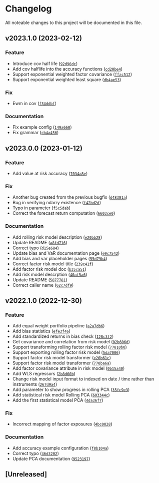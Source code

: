 # Changelog

All noteable changes to this project will be documented in this file.

<!--next-version-placeholder-->

## v2023.1.0 (2023-02-12)
### Feature
* Introduce cov half life ([`92d96dc`](https://github.com/factorpricingmodel/factor-pricing-model-risk-model/commit/92d96dc5449e01dca49f0dce2d159891e082022e))
* Add cov halflife into the accuracy functions ([`cd20be4`](https://github.com/factorpricingmodel/factor-pricing-model-risk-model/commit/cd20be4bb91bd61435cfc1ff1791111f36424ce2))
* Support exponential weighted factor covariance ([`ffac512`](https://github.com/factorpricingmodel/factor-pricing-model-risk-model/commit/ffac512c0012aa372cc8ed7fed98f48df2c1e747))
* Support exponential weighted least square ([`db4ae53`](https://github.com/factorpricingmodel/factor-pricing-model-risk-model/commit/db4ae5360892c4d941fe3f815cfd0a26269012b4))

### Fix
* Ewm in cov ([`f34ddbf`](https://github.com/factorpricingmodel/factor-pricing-model-risk-model/commit/f34ddbfeb4c2409bed1f3ecddda2f1bdccd6bb60))

### Documentation
* Fix example config ([`149a660`](https://github.com/factorpricingmodel/factor-pricing-model-risk-model/commit/149a6607b008af0a7e19569e2302b4e5318f11f3))
* Fix grammar ([`cb4a456`](https://github.com/factorpricingmodel/factor-pricing-model-risk-model/commit/cb4a45625d2bb26b552fadead498f3ebe3059dd9))

## v2023.0.0 (2023-01-12)
### Feature
* Add value at risk accuracy ([`7034a8e`](https://github.com/factorpricingmodel/factor-pricing-model-risk-model/commit/7034a8e2455c1709d7ef63ae71d98cf50c272cb7))

### Fix
* Another bug created from the previous bugfix ([`d48381a`](https://github.com/factorpricingmodel/factor-pricing-model-risk-model/commit/d48381a1fb6e414e125b45bceae648b14823a3b5))
* Bug in verifying ndarry existence ([`f42bd2d`](https://github.com/factorpricingmodel/factor-pricing-model-risk-model/commit/f42bd2d38d9c6ba7f1680143fc5fb33182917262))
* Typo in parameter ([`f5c5dab`](https://github.com/factorpricingmodel/factor-pricing-model-risk-model/commit/f5c5dabbd0c07668372766d63215e316543ed880))
* Correct the forecast return computation ([`6603ce0`](https://github.com/factorpricingmodel/factor-pricing-model-risk-model/commit/6603ce00eb5e955c7203905c92496f395e030250))

### Documentation
* Add rolling risk model description ([`e20bb28`](https://github.com/factorpricingmodel/factor-pricing-model-risk-model/commit/e20bb28c1661184cdf826b013b1ce41fbd3f4a3c))
* Update README ([`a8fd716`](https://github.com/factorpricingmodel/factor-pricing-model-risk-model/commit/a8fd71669bd2e0c35b1b2284404663639d7c4e73))
* Correct typo ([`d15e684`](https://github.com/factorpricingmodel/factor-pricing-model-risk-model/commit/d15e684f7a9bbbf00368cf0c75a35ab848b1050a))
* Update bias and VaR documentation page ([`e9c7542`](https://github.com/factorpricingmodel/factor-pricing-model-risk-model/commit/e9c7542da8d3abfbbf433e85b42537de0d622250))
* Add bias and var placeholder pages ([`55d79b4`](https://github.com/factorpricingmodel/factor-pricing-model-risk-model/commit/55d79b43f768a61201bad7451326a356d1edd780))
* Correct factor risk model title ([`239c41f`](https://github.com/factorpricingmodel/factor-pricing-model-risk-model/commit/239c41f5d2ac16ff3c1a18b2a123162776c4e77c))
* Add factor risk model doc ([`b35ca51`](https://github.com/factorpricingmodel/factor-pricing-model-risk-model/commit/b35ca518d833bcc939112b18b00b5724b96ee5a4))
* Add risk model descrption ([`40af5a6`](https://github.com/factorpricingmodel/factor-pricing-model-risk-model/commit/40af5a6006e513c6ed0934c8ea22a5871e8b1301))
* Update README ([`5877781`](https://github.com/factorpricingmodel/factor-pricing-model-risk-model/commit/5877781d8c64e99155da596fdc5a31b0c8d90e51))
* Correct caller name ([`62c7df9`](https://github.com/factorpricingmodel/factor-pricing-model-risk-model/commit/62c7df9c025a7d384124b21c13170a48b042814c))

## v2022.1.0 (2022-12-30)
### Feature
* Add equal weight portfolio pipeline ([`a2a7db6`](https://github.com/factorpricingmodel/factor-pricing-model-risk-model/commit/a2a7db6a01c92e7819d0c5d5ee4800bd250913f9))
* Add bias statistics ([`efe3f46`](https://github.com/factorpricingmodel/factor-pricing-model-risk-model/commit/efe3f46f4305ce77833e445cf7529558c5e6b2d5))
* Add standardized returns in bias check ([`128c3f2`](https://github.com/factorpricingmodel/factor-pricing-model-risk-model/commit/128c3f20383e6d62e91f3ad30fc11b3adc23b7d5))
* Get covariance and correlation from risk model ([`02b606d`](https://github.com/factorpricingmodel/factor-pricing-model-risk-model/commit/02b606dc9f95320e83943a019c1a35ab315cb6b7))
* Support transforming rolling factor risk model ([`77810b0`](https://github.com/factorpricingmodel/factor-pricing-model-risk-model/commit/77810b0867ff37e2a64c02f9acc9f07222d804d3))
* Support exporting rolling factor risk model ([`5da7006`](https://github.com/factorpricingmodel/factor-pricing-model-risk-model/commit/5da7006de46fa278e086881743fc8adc5822f479))
* Support factor risk model transformer ([`e26b61c`](https://github.com/factorpricingmodel/factor-pricing-model-risk-model/commit/e26b61c59b8515ab4853c2adecd16d60b8177eee))
* Support factor risk model transformer ([`770ba6a`](https://github.com/factorpricingmodel/factor-pricing-model-risk-model/commit/770ba6a619e937c78a0f308a33990dd509e5d169))
* Add factor covariance attribute in risk model ([`0b15a40`](https://github.com/factorpricingmodel/factor-pricing-model-risk-model/commit/0b15a401897e6f5e87a8300aed85fc59e6a15709))
* Add WLS regressors ([`2b8d60b`](https://github.com/factorpricingmodel/factor-pricing-model-risk-model/commit/2b8d60b8ba00a719d1a8d5d2721719636a3f3f1d))
* Change risk model input format to indexed on date / time rather than instruments ([`267d9a4`](https://github.com/factorpricingmodel/factor-pricing-model-risk-model/commit/267d9a4e1809e3709c57d67f1661655353314ee6))
* Add parameter to show progress in rolling PCA ([`35fc9e3`](https://github.com/factorpricingmodel/factor-pricing-model-risk-model/commit/35fc9e3130805ebf1b2cb9fd955e17187938a3b1))
* Add statistical risk model Rolling PCA ([`603344c`](https://github.com/factorpricingmodel/factor-pricing-model-risk-model/commit/603344cafcaed8179d075e8fcfe2e9975a931c29))
* Add the first statistical model PCA ([`4da36f7`](https://github.com/factorpricingmodel/factor-pricing-model-risk-model/commit/4da36f7987e8876bc615b721aa41d1b9462f003c))

### Fix
* Incorrect mapping of factor exposures ([`4bc0028`](https://github.com/factorpricingmodel/factor-pricing-model-risk-model/commit/4bc00285f5dbb38e644d67c0c245c988e5e614e0))

### Documentation
* Add accuracy example configuration ([`f8b104a`](https://github.com/factorpricingmodel/factor-pricing-model-risk-model/commit/f8b104a26028f66947569c5fc2ef54fd24f8e7b0))
* Correct typo ([`46d3202`](https://github.com/factorpricingmodel/factor-pricing-model-risk-model/commit/46d32028c22ff58349c478927c9abbe6145a984c))
* Update PCA documentation ([`9523197`](https://github.com/factorpricingmodel/factor-pricing-model-risk-model/commit/952319735778302aae950a0e1160b659960650ae))

## [Unreleased]
